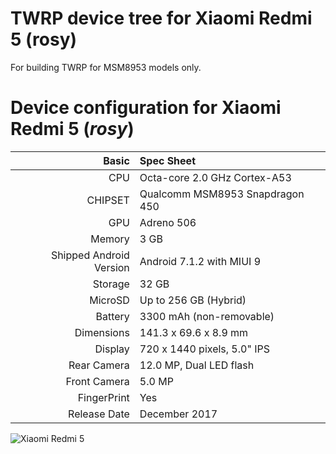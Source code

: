 TWRP device tree for Xiaomi Redmi 5 (rosy)
========================================================
For building TWRP for MSM8953 models only.

Device configuration for Xiaomi Redmi 5 (_rosy_)
=====================================================

Basic   | Spec Sheet
-------:|:-------------------------
CPU     | Octa-core 2.0 GHz Cortex-A53
CHIPSET | Qualcomm MSM8953 Snapdragon 450
GPU     | Adreno 506
Memory  | 3 GB
Shipped Android Version | Android 7.1.2 with MIUI 9
Storage | 32 GB
MicroSD | Up to 256 GB (Hybrid)
Battery | 3300 mAh (non-removable)
Dimensions | 141.3 x 69.6 x 8.9 mm
Display | 720 x 1440 pixels, 5.0" IPS
Rear Camera  | 12.0 MP, Dual LED flash
Front Camera | 5.0 MP
FingerPrint | Yes
Release Date | December 2017

![Xiaomi Redmi 5](https://cdn2.gsmarena.com/vv/pics/xiaomi/xiaomi-redmi-5-1.jpg "Xiaomi Redmi 5")

